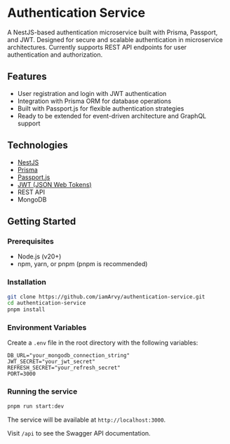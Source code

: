
# Authentication Service

A NestJS-based authentication microservice built with Prisma, Passport, and JWT. Designed for secure and scalable authentication in microservice architectures. Currently supports REST API endpoints for user authentication and authorization.

## Features

- User registration and login with JWT authentication
- Integration with Prisma ORM for database operations
- Built with Passport.js for flexible authentication strategies
- Ready to be extended for event-driven architecture and GraphQL support

## Technologies

- [NestJS](https://nestjs.com/)
- [Prisma](https://www.prisma.io/)
- [Passport.js](http://www.passportjs.org/)
- [JWT (JSON Web Tokens)](https://jwt.io/)
- REST API
- MongoDB

## Getting Started

### Prerequisites

- Node.js (v20+)
- npm, yarn, or pnpm (pnpm is recommended)

### Installation

```bash
git clone https://github.com/iamArvy/authentication-service.git
cd authentication-service
pnpm install
```

### Environment Variables

Create a `.env` file in the root directory with the following variables:

```
DB_URL="your_mongodb_connection_string"
JWT_SECRET="your_jwt_secret"
REFRESH_SECRET="your_refresh_secret"
PORT=3000
```

### Running the service

```bash
pnpm run start:dev
```

The service will be available at `http://localhost:3000`.

Visit `/api` to see the Swagger API documentation.
